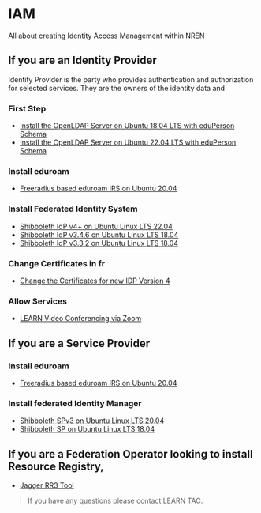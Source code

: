 # IAM
All about creating Identity Access Management within NREN


## If you are an Identity Provider
Identity Provider is the party who provides authentication and authorization for selected services. They are the owners of the identity data and

### First Step

* [Install the OpenLDAP Server on Ubuntu 18.04 LTS with eduPerson Schema](Ldap-with-eduperson.md)
* [Install the OpenLDAP Server on Ubuntu 22.04 LTS with eduPerson Schema](ldap22-latest.md)

### Install eduroam

* [Freeradius based eduroam IRS on Ubuntu 20.04](eduroam-IRS.md)

### Install Federated Identity System

* [Shibboleth IdP v4+ on Ubuntu Linux LTS 22.04](installing-idp-v4.md)
* [Shibboleth IdP v3.4.6 on Ubuntu Linux LTS 18.04](Shibboleth3.4.6-Ubuntu18.04.md)
* [Shibboleth IdP v3.3.2 on Ubuntu Linux LTS 18.04](IDPonUbuntu.md)

### Change Certificates in fr

* [Change the Certificates for new IDP Version 4](change_keys_fr.md)

### Allow Services

* [LEARN Video Conferencing via Zoom](Enable%20Zoom%20Video%20Conferencing.md)

## If you are a Service Provider

### Install eduroam

* [Freeradius based eduroam IRS on Ubuntu 20.04](eduroam-IRS.md)

### Install federated Identity Manager

* [Shibboleth SPv3 on Ubuntu Linux LTS 20.04](SPv3%20installation%20on%20Ubuntu%2020.04.md)
* [Shibboleth SP on Ubuntu Linux LTS 18.04](SP_Ubuntu1804.md)

## If you are a Federation Operator looking to install Resource Registry,

* [Jagger RR3 Tool](rr3.md)


>If you have any questions please contact LEARN TAC. 
